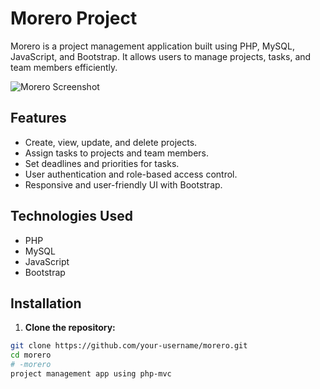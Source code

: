 # Morero Project

Morero is a project management application built using PHP, MySQL, JavaScript, and Bootstrap. It allows users to manage projects, tasks, and team members efficiently.

![Morero Screenshot](/path/to/screenshot.png)

## Features

- Create, view, update, and delete projects.
- Assign tasks to projects and team members.
- Set deadlines and priorities for tasks.
- User authentication and role-based access control.
- Responsive and user-friendly UI with Bootstrap.

## Technologies Used

- PHP
- MySQL
- JavaScript
- Bootstrap

## Installation

1. **Clone the repository:**

```bash
git clone https://github.com/your-username/morero.git
cd morero
# -morero
project management app using php-mvc
